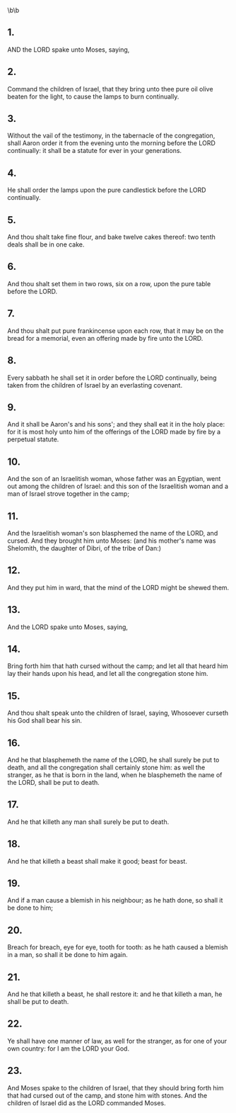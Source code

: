 \b\b
## 1.
AND the LORD spake unto Moses, saying,
## 2.
Command the children of Israel, that they bring unto thee pure oil olive beaten for the light, to cause the lamps to burn continually.
## 3.
Without the vail of the testimony, in the tabernacle of the congregation, shall Aaron order it from the evening unto the morning before the LORD continually: it shall be a statute for ever in your generations.
## 4.
He shall order the lamps upon the pure candlestick before the LORD continually.
## 5.
And thou shalt take fine flour, and bake twelve cakes thereof: two tenth deals shall be in one cake.
## 6.
And thou shalt set them in two rows, six on a row, upon the pure table before the LORD.
## 7.
And thou shalt put pure frankincense upon each row, that it may be on the bread for a memorial, even an offering made by fire unto the LORD.
## 8.
Every sabbath he shall set it in order before the LORD continually, being taken from the children of Israel by an everlasting covenant.
## 9.
And it shall be Aaron's and his sons'; and they shall eat it in the holy place: for it is most holy unto him of the offerings of the LORD made by fire by a perpetual statute.
## 10.
And the son of an Israelitish woman, whose father was an Egyptian, went out among the children of Israel: and this son of the Israelitish woman and a man of Israel strove together in the camp;
## 11.
And the Israelitish woman's son blasphemed the name of the LORD, and cursed.  And they brought him unto Moses: (and his mother's name was Shelomith, the daughter of Dibri, of the tribe of Dan:)
## 12.
And they put him in ward, that the mind of the LORD might be shewed them.
## 13.
And the LORD spake unto Moses, saying,
## 14.
Bring forth him that hath cursed without the camp; and let all that heard him lay their hands upon his head, and let all the congregation stone him.
## 15.
And thou shalt speak unto the children of Israel, saying, Whosoever curseth his God shall bear his sin.
## 16.
And he that blasphemeth the name of the LORD, he shall surely be put to death, and all the congregation shall certainly stone him: as well the stranger, as he that is born in the land, when he blasphemeth the name of the LORD, shall be put to death.
## 17.
And he that killeth any man shall surely be put to death.
## 18.
And he that killeth a beast shall make it good; beast for beast.
## 19.
And if a man cause a blemish in his neighbour; as he hath done, so shall it be done to him;
## 20.
Breach for breach, eye for eye, tooth for tooth: as he hath caused a blemish in a man, so shall it be done to him again.
## 21.
And he that killeth a beast, he shall restore it: and he that killeth a man, he shall be put to death.
## 22.
Ye shall have one manner of law, as well for the stranger, as for one of your own country: for I am the LORD your God.
## 23.
And Moses spake to the children of Israel, that they should bring forth him that had cursed out of the camp, and stone him with stones.  And the children of Israel did as the LORD commanded Moses.
